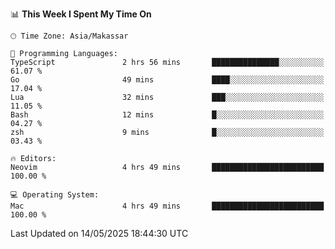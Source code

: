 <!--START_SECTION:waka-->
📊 **This Week I Spent My Time On** 

```text
🕑︎ Time Zone: Asia/Makassar

💬 Programming Languages: 
TypeScript               2 hrs 56 mins       ███████████████░░░░░░░░░░   61.07 % 
Go                       49 mins             ████░░░░░░░░░░░░░░░░░░░░░   17.04 % 
Lua                      32 mins             ███░░░░░░░░░░░░░░░░░░░░░░   11.05 % 
Bash                     12 mins             █░░░░░░░░░░░░░░░░░░░░░░░░   04.27 % 
zsh                      9 mins              █░░░░░░░░░░░░░░░░░░░░░░░░   03.43 % 

🔥 Editors: 
Neovim                   4 hrs 49 mins       █████████████████████████   100.00 % 

💻 Operating System: 
Mac                      4 hrs 49 mins       █████████████████████████   100.00 % 
```


 Last Updated on 14/05/2025 18:44:30 UTC
<!--END_SECTION:waka-->
